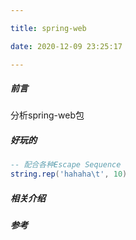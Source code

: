```yaml
---

title: spring-web

date: 2020-12-09 23:25:17

---
```


##### 前言
分析spring-web包


##### 好玩的
```lua
-- 配合各种Escape Sequence
string.rep('hahaha\t', 10)
```
##### 相关介绍



##### 参考

